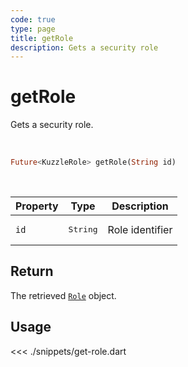 ```yaml
---
code: true
type: page
title: getRole
description: Gets a security role
---
```


# getRole

Gets a security role.

<br />

```dart
Future<KuzzleRole> getRole(String id)
```

<br />

| Property | Type | Description |
| --- | --- | --- |
| `id` | <pre>String</pre> | Role identifier |

## Return

The retrieved [`Role`](/sdk/dart/3/core-classes/role) object.

## Usage

<<< ./snippets/get-role.dart

